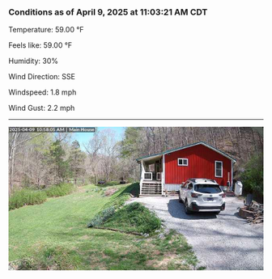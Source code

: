### Conditions as of April 9, 2025 at 11:03:21 AM CDT 

Temperature: 59.00 &deg;F

Feels like: 59.00 &deg;F

Humidity: 30%

Wind Direction: SSE

Windspeed: 1.8 mph

Wind Gust: 2.2 mph

---

<img src="./images/latest.jpeg"/>

